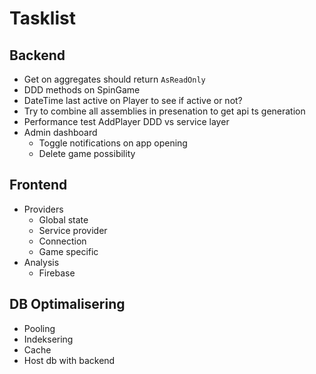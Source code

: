 # Tasklist

## Backend

- Get on aggregates should return `AsReadOnly`
- DDD methods on SpinGame
- DateTime last active on Player to see if active or not?
- Try to combine all assemblies in presenation to get api ts generation
- Performance test AddPlayer DDD vs service layer
- Admin dashboard
	- Toggle notifications on app opening
	- Delete game possibility

## Frontend
- Providers
	- Global state
	- Service provider
	- Connection
	- Game specific
- Analysis
	- Firebase

## DB Optimalisering
- Pooling
- Indeksering
- Cache
- Host db with backend
